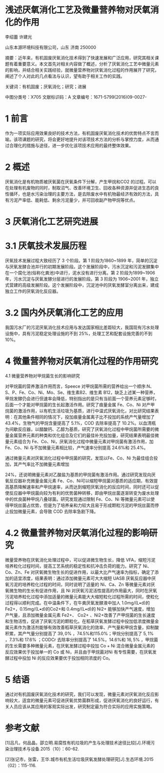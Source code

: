 # 浅述厌氧消化工艺及微量营养物对厌氧消化的作用  

李绍蕾  许建光  

山东本源环境科技有限公司，山东 济南 250000  

摘要：近年来，有机固废厌氧消化技术得到了快速发展和广泛应用，研究其相关课题有着重要意义。本文首先对相关内容做了概述，分析了厌氧消化工艺中微量元素的影响，并结合相关实践经验，就微量营养物对厌氧消化过程的作用展开了研究，阐述了个人对此的几点看法与认识，望有助于相关工作的实践。  

关键词：有机固废；厌氧消化；研究；进展  

中图分类号：X705 文献标识码：A 文章编号：1671-5799(2016)09-0027-  

# 1 前言  

作为一项实际应用效果良好的技术方法，有机固废厌氧消化技术的优势特点不言而喻。该项课题的研究，将会更好地提升对该项技术方法的分析与掌控力度，从而通过合理化的措施与途径，进一步优化该项技术应用的最终整体效果。  

# 2 概述  

厌氧消化是有机物质被厌氧菌在厌氧条件下分解，产生甲烷和CO2 的过程。可以在处理有机废物的同时，制取沼气、改善环境卫生、回收各种资源并促进生态的良性循环，也是水污染治理的主要方法，是去除废水中有机物最经济有效的方法，具有污泥产率低、能耗低、剩余污泥量少，并可回收副产物甲烷等优点。  

# 3 厌氧消化工艺研究进展  

# 3.1 厌氧技术发展历程  

厌氧技术发展过程大致经历了 3 个阶段。第 1 阶段为1860\~1899 年，简单的沉淀与厌氧发酵合池并行的初期发展阶段。这个发展阶段中，污水沉淀和污泥发酵集中在一个腐化池(俗称化粪池)中进行，泥水没有进行分离。第 2 阶段为1899\~1906 年，污水沉淀与厌氧发酵分层进行的发展阶段。第 3 阶段为 1906\~2001 年，独立式营建的高级发展阶段。这个发展阶段中，沉淀池中的厌氧发酵室分离出来，建成独立工作的厌氧消化反应器。  

# 3.2 国内外厌氧消化工艺的应用  

我国污水厂的污泥厌氧消化技术应用与发达国家相比差距较大，我国现有污水处理设施中，具有污泥稳定处理设施的不到 25%，处理工艺和配套设施完善的不到 10%。  

# 4 微量营养物对厌氧消化过程的作用研究  

4.1 微量营养物对甲烷菌生长的影响研究  

对甲烷菌的营养激活作用而言，Speece 对甲烷菌所需的营养给出一个顺序:N、S、P、Fe、Co、Ni、Mo、Se、维生素B2、维生素 B12，缺乏上述某一种营养，甲烷发酵仍会进行但速率会降低，特别指出的是只有当前面一个营养元素足够时，后面一个才能对甲烷菌的生长起激活作用。研究了痕量金属 Fe、Co、Ni 对产甲烷菌的激活作用，以有机生活垃圾为基质，进行中温式厌氧消化，对比研究结果表明：在其他条件相同的情况下，投加痕量金属离子比不投加的系统产气量增加了 43.4%，生物气的甲烷含量提高了 5.1%，COD 去除率提高了 10.2%。以血清瓶为间歇反应器，以醋酸钙、乙醇为基质，研究了厌氧消化过程中甲烷菌所需要的微量金属营养元素的种类和优化组合及它们的最佳补充投加量，研究结果表明最佳微量元素组合为 Fe、Co、Ni，厌氧消化过程中微量元素对甲烷菌有激活作用，加 Fe、Co、Ni 与不加微量元素相比较，产气速率分别提高 24.6%和 25.4%。  

通过微量元素对厌氧消化过程中甲烷菌的研究，发现以Fe、Co、Ni 为最佳组合投加，其产气率比不加微量元素增加  

24%，还说明微量元素对乙酸盐为基质的甲烷菌有激活作用。通过研究发现向厌氧反应器补充微量金属元素 Fe、Co、Ni可以缩短甲烷菌对基质的适应期，有效提高基质降解速率和产甲烷速率，从而达到缩短厌氧消化的反应时间，同时还可以促使反应器中甲烷菌向较为有利的优势菌种转移，即由甲烷丝菌逐渐转变为废水处理中的优良菌种甲烷八叠球菌。研究发现通过限制 Fe、Co、Ni 等微量元素可以使得甲烷丝菌占优势，但是为了培养亲和力较大且易于形成颗粒污泥的甲烷丝菌而停止投加微量元素，会导致 COD 去除率急剧下降。  

# 4.2 微量营养物对厌氧消化过程的影响研究  

微量营养物在厌氧消化处理过程中，可以促进微生物生长，降低 VFA，缩短污泥培养粒化过程时间，提高工艺系统的稳定性和抗冲击负荷的能力。研究了 Ni、Co、Zn、Fe 对厌氧微生物生长的促进作用，以最大比产气速率为指标，确定了添加的适宜浓度，结果表明：通过添加微量元素可大大缩短 UASB 厌氧反应器中厌氧污泥的培养粒化过程的时间，同时说明了适量的 Ni、Ca、Zn 等微量元素对厌氧微生物的生长有促进作用，且 Ni 对厌氧污泥活性提高的作用最大，同时在厌氧污泥培养粒化过程中添加适量的微量元素能大大缩短粒化过程所需的时间，使粒化过程得以顺利完成。在中温条件下，在牛粪厌氧发酵液中加人 1.0mg/(L•d)的 Fe2+，0.15mg/(L•d)的Co2+和 0.4mg/(L•d)的 $\mathrm{Ni2+}$ 能够加快产气速度，增加产气量，且添加微量金属元素 Fe2+、 $\mathrm{Co2+}$ 、Ni2+改善了产甲烷菌的生长速度和生物活性，促进了厌氧污泥的颗粒化。在稻草厌氧发酵过程中投加低浓度微量金属元素作为激活剂能够有效改善稻草厌氧消化的效率、产气量和甲烷含量，抑制酸积累，其产气量分别提高了 $39,0\%$ ，74.5%和115.0%；甲烷分别提高了 $5,1\%$ ，7.3%和 $17.6\%$ ；CODCr 去除率分别提高了 14.5%，14.6%和 $16,5\%$ ，甲烷菌的生长需要多种微量元素，在厌氧发酵过程中投加 $\mathrm{Co+Ni}$ 混合微量金属元素的反应效果优于投加单一的 Co 或 Ni，并且由于甲烷菌对Ni 有专性需要，在厌氧发酵过程中投加 Ni 的反应效果要优于投加相同浓度的 Co。  

# 5 结语  

通过对有机固废厌氧消化技术的研究，我们可以发现，微量元素对厌氧消化反应影响较大，适宜的微量元素可促进厌氧优势菌群形成，促进厌氧消化的良好运行，有关人员应该从其应用的客观实际出发，研究制定最为符合实际的应用实施策略。  

# 参考文献  

[1]吕凡，何品晶，邵立明.易腐性有机垃圾的产生与处理技术途径比较[J].环境污染治理技术与设备.2015（10）：60-62.  

[2]张记市，张雷，王华.城市有机生活垃圾厌氧发酵处理研究[J].生态环境.2015（02）：115-116.  